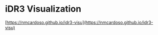 # iDR3 Visualization

[https://nmcardoso.github.io/idr3-visu](https://nmcardoso.github.io/idr3-visu)